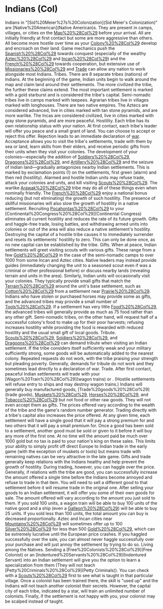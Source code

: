 # Indians (Col)

Indians in "[Sid%20Meier%27s%20Colonization](Sid Meier's Colonization)" are [Native%20American](Native American)s. They are present in camps, villages, or cities on the [Map%20%28Col%29](map) before your arrival. All are initially friendly at first contact but some are more aggressive than others. All become more hostile over time as your [Colony%20%28Col%29](colonies) develop and encroach on their land. Game mechanics push the [Spanish%20%28Col%29](Spanish) towards conquest (especially of the wealthy [Aztec%20%28Col%29](Aztecs) and [Incan%20%28Col%29](Incas)) and the [French%20%28Col%29](French) towards cooperation, but extensive use of [Missionaries%20%28Col%29](missions) and [Trade](trading) can allow any nation to work alongside most Indians.
Tribes.
There are 8 separate tribes (nations) of Indians. At the beginning of the game, Indian units begin to walk around the map and claim land around their settlements. The more civilized the tribe, the further these claims extend. The most important settlement is marked with a gold starburst and is considered the tribe's capital.
Semi-nomadic tribes live in camps marked with teepees.
Agrarian tribes live in villages marked with longhouses.
There are two native empires.
The Aztecs are considered advanced, live in cities marked with tan stone pyramids, and are more warlike. The Incas are considered civilized, live in cities marked with gray stone pyramids, and are more peaceful.
Hostility.
Each tribe has its own relationship status with your nation.
At first contact, each tribe's leader will offer you peace and a small grant of land. You can choose to accept or reject this offer. Rejection leads to an immediate declaration of [war](war). Acceptance allows you to visit the tribe's settlements, trade with them by sea or land, learn skills from their elders, and receive periodic gifts from their units when they visit your colonies. 
The development of your colonies―especially the addition of [Soldiers%20%28Col%29](soldiers), [Dragoons%20%28Col%29](dragoons), and [Artillery%20%28Col%29](artillery) and the seizure of Indian land―gradually antagonizes nearby Indian settlements. This is marked by exclamation points (!) on the settlements, first green (alarm) and then red (hostility). Alarmed and hostile Indian units may refuse trade, attack your colonies and units, and kill visiting [Scouts%20%28Col%29](scouts). The warlike [Arawak%20%28Col%29](Arawak) tribe may do all of these things even when nominally friendly.
The [French%20%28Col%29](French) enjoy a national bonus reducing (but not eliminating) the growth of such hostility. The presence of skillful missionaries will also slow the growth of hostility in a native settlement. Recruiting [Pocahontas%20%28Col%29](Pocahontas) to your [Continental%20Congress%20%28Col%29](Continental Congress) eliminates all current hostility and reduces the rate of its future growth. Gifts and haggle-free trade, losing battles, and withdrawing armed units into colonies or out of the area will also reduce a native settlement's hostility.
Destroying the capital of a hostile tribe causes it to immediately surrender and resets its settlements' hostility to zero. This can only be done once, as no new capital can be established by the tribe.
Gifts.
When at peace, Indian settlements will greet visiting scouts with various gifts. These range from a few [Gold%20%28Col%29](gold) in the case of the semi-nomadic camps to over 1000 from some Incan and Aztec cities. Native leaders may instead provide guides (immediately changing the unit to a seasoned scout even if was a criminal or other professional before) or discuss nearby lands (revealing terrain and units in the area).
Similarly, Indian units will occasionally visit your colonies. They typically provide small gifts that match the [Terrain%20%28Col%29](terrain) around the unit's base settlement, such as [Cotton%20%28Col%29](cotton) from a settlement near [Prairie%20%28Col%29](prairieland). Indians who have stolen or purchased horses may provide some as gifts, and the advanced tribes may provide a small number of [Tools%20%28Col%29](tools). If a settlement has very little [Food%20%28Col%29](food), the advanced tribes will generally provide as much as 75 food rather than any other gift. Semi-nomadic tribes, on the other hand, will request half of a successful colony's food to make up for their poor harvests; refusing increases hostility while providing the food is rewarded with reduced hostility and the usual small gift of local goods.
Tribute.
[Scouts%20%28Col%29](Scouts), [Soldiers%20%28Col%29](soldiers), and [Dragoons%20%28Col%29](dragoons) can demand tribute when visiting an Indian settlement. If the tribe considers itself sufficiently weak and your military sufficiently strong, some goods will be automatically added to the nearest colony. Repeated requests do not work, with the tribe praising your strength but pleading poverty. Generally, demands for tribute do not work and they sometimes lead directly to a declaration of war.
Trade.
After first contact, peaceful Indian settlements will trade with your [Wagon%20Train%20%28Col%29](wagon trains) or . (Hostile settlements will refuse entry to ships and may destroy wagon trains.) Indians will generally buy manufactured goods, [Trade%20goods%20%28Col%29](trade goods), [Muskets%20%28Col%29](muskets), [Horses%20%28Col%29](horses), and [Tobacco%20%28Col%29](tobacco) but not food or other raw goods. They will not even accept them as gifts. 
The prices offered vary according to the wealth of the tribe and the game's random number generator. Trading directly with a tribe's capital also increases the price offered. At any given time, each settlement will have a single good that it will pay a strong premium for and two others that it will pay a small premium for. Once a good has been sold to a settlement, another good must be sold or given to it before it will buy any more of the first one. At no time will the amount paid be much over 1000 gold but no tax is paid to your nation's king on these sales. This limits your ability to simply profit off direct Europe to Indian trade in the early game (with the exception of muskets or tools) but means trade with remaining natives can be very attractive in the late game.
Gifts and trade generally keep relations with the Indians healthy and help prevent the growth of hostility. During trading, however, you can haggle over the price. Generally, if relations with the tribe are good, you can successfully increase the amount offered a single time before the Indians become annoyed and refuse to trade in that item. You will need to sell a different good to that settlement before it will resume trade in the original one.
After selling your goods to an Indian settlement, it will offer you some of their own goods for sale. The amount offered will vary according to the amount you just sold to them. If you sold 100 units, a wagon train will be able to buy 100 units of the native good and a ship (even a [Galleon%20%28Col%29](galleon)) will be able to buy 25 units. If you sold less than 100 units, the total amount you can buy is decreased proportionally. Aztec and Incan cities near [Mountains%20%28Col%29](mountains) will sometimes offer up to 100 [Silver%20%28Col%29](silver) for less than 500 [Gold%20%28Col%29](gold), which can be extremely lucrative until the European price crashes. If you haggled successfully over the sale, you can almost never haggle successfully over your purchase and will just annoy the settlement by trying to do so.
Living among the Natives.
Sending a [Free%20Colonists%20%28Col%29](Free Colonist) or an [Indentured%20Servants%20%28Col%29](Indentured Servant) into an Indian settlement will give you the option to learn a specialization from them (They will not teach [Petty%20Criminals%20%28Col%29](Petty Criminals)). You can check with a [Scouts%20%28Col%29](Scout) first to see what is taught in that particular village. Once a colonist has been trained there, the skill is "used up" and the Indians will not teach another colonist their secrets. However, the capital city of each tribe, indicated by a star, will train an unlimited number of colonists. Finally, if the settlement is not happy with you, your colonist may be scalped instead of taught.